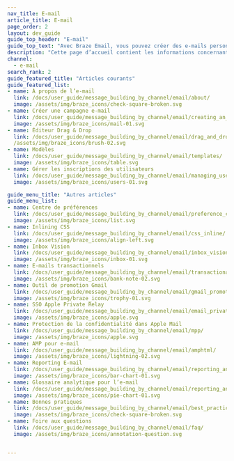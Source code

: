 ```yaml
---
nav_title: E-mail
article_title: E-mail
page_order: 2
layout: dev_guide
guide_top_header: "E-mail"
guide_top_text: "Avec Braze Email, vous pouvez créer des e-mails personnalisés sur mesure dans des campagnes ou dans Canvas pour capter rapidement l’attention de votre utilisateur. Consultez les articles suivants pour en savoir plus."
description: "Cette page d’accueil contient les informations concernant l’e-mail de Braze. Ici, vous pouvez apprendre à créer une campagne par e-mail, à utiliser l’éditeur Drag & Drop, à gérer les abonnements des utilisateurs, le centre de préférences, etc."
channel:
  - e-mail
search_rank: 2
guide_featured_title: "Articles courants"
guide_featured_list:
- name: À propos de l’e-mail
  link: /docs/user_guide/message_building_by_channel/email/about/
  image: /assets/img/braze_icons/check-square-broken.svg
- name: Créer une campagne e-mail
  link: /docs/user_guide/message_building_by_channel/email/creating_an_email_campaign/
  image: /assets/img/braze_icons/mail-01.svg
- name: Éditeur Drag & Drop
  link: /docs/user_guide/message_building_by_channel/email/drag_and_drop/
  /assets/img/braze_icons/brush-02.svg
- name: Modèles
  link: /docs/user_guide/message_building_by_channel/email/templates/
  image: /assets/img/braze_icons/table.svg
- name: Gérer les inscriptions des utilisateurs
  link: /docs/user_guide/message_building_by_channel/email/managing_user_subscriptions/
  image: /assets/img/braze_icons/users-01.svg

guide_menu_title: "Autres articles"
guide_menu_list:
- name: Centre de préférences
  link: /docs/user_guide/message_building_by_channel/email/preference_center/
  image: /assets/img/braze_icons/list.svg
- name: Inlining CSS
  link: /docs/user_guide/message_building_by_channel/email/css_inline/
  image: /assets/img/braze_icons/align-left.svg
- name: Inbox Vision
  link: /docs/user_guide/message_building_by_channel/email/inbox_vision/
  image: /assets/img/braze_icons/inbox-01.svg
- name: E-mails transactionnels
  link: /docs/user_guide/message_building_by_channel/email/transactional_message_api_campaign/
  image: /assets/img/braze_icons/bank-note-02.svg
- name: Outil de promotion Gmail
  link: /docs/user_guide/message_building_by_channel/email/gmail_promotions_tab/
  image: /assets/img/braze_icons/trophy-01.svg
- name: SSO Apple Private Relay
  link: /docs/user_guide/message_building_by_channel/email/email_private_relay_apple_sso/
  image: /assets/img/braze_icons/apple.svg
- name: Protection de la confidentialité dans Apple Mail
  link: /docs/user_guide/message_building_by_channel/email/mpp/
  image: /assets/img/braze_icons/apple.svg
- name: AMP pour e-mail
  link: /docs/user_guide/message_building_by_channel/email/amphtml/
  image: /assets/img/braze_icons/lightning-02.svg
- name: Reporting E-mail
  link: /docs/user_guide/message_building_by_channel/email/reporting_and_analytics/email_reporting/
  image: /assets/img/braze_icons/bar-chart-01.svg
- name: Glossaire analytique pour l’e-mail
  link: /docs/user_guide/message_building_by_channel/email/reporting_and_analytics/analytics_glossary/
  image: /assets/img/braze_icons/pie-chart-01.svg
- name: Bonnes pratiques
  link: /docs/user_guide/message_building_by_channel/email/best_practices/
  image: /assets/img/braze_icons/check-square-broken.svg
- name: Foire aux questions
  link: /docs/user_guide/message_building_by_channel/email/faq/
  image: /assets/img/braze_icons/annotation-question.svg


---
```


<br><br>
